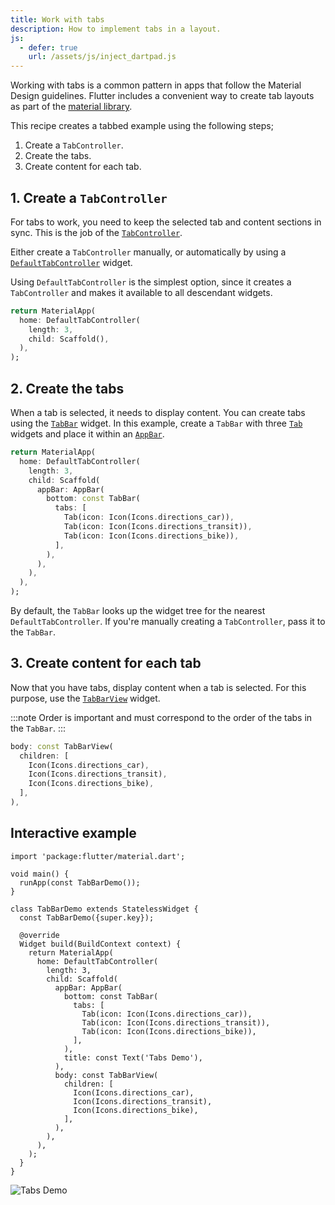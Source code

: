 ```yaml
---
title: Work with tabs
description: How to implement tabs in a layout.
js:
  - defer: true
    url: /assets/js/inject_dartpad.js
---
```


<?code-excerpt path-base="cookbook/design/tabs/"?>

Working with tabs is a common pattern in apps that follow the
Material Design guidelines.
Flutter includes a convenient way to create tab layouts as part of
the [material library][].

This recipe creates a tabbed example using the following steps;

  1. Create a `TabController`.
  2. Create the tabs.
  3. Create content for each tab.

## 1. Create a `TabController`

For tabs to work, you need to keep the selected tab and content
sections in sync.
This is the job of the [`TabController`][].

Either create a `TabController` manually,
or automatically by using a [`DefaultTabController`][] widget.

Using `DefaultTabController` is the simplest option, since it
creates a `TabController` and makes it available to all descendant widgets.

<?code-excerpt "lib/partials.dart (TabController)"?>
```dart
return MaterialApp(
  home: DefaultTabController(
    length: 3,
    child: Scaffold(),
  ),
);
```

## 2. Create the tabs

When a tab is selected, it needs to display content.
You can create tabs using the [`TabBar`][] widget.
In this example, create a `TabBar` with three
[`Tab`][] widgets and place it within an [`AppBar`][].

<?code-excerpt "lib/partials.dart (Tabs)"?>
```dart
return MaterialApp(
  home: DefaultTabController(
    length: 3,
    child: Scaffold(
      appBar: AppBar(
        bottom: const TabBar(
          tabs: [
            Tab(icon: Icon(Icons.directions_car)),
            Tab(icon: Icon(Icons.directions_transit)),
            Tab(icon: Icon(Icons.directions_bike)),
          ],
        ),
      ),
    ),
  ),
);
```

By default, the `TabBar` looks up the widget tree for the nearest
`DefaultTabController`. If you're manually creating a `TabController`,
pass it to the `TabBar`.

## 3. Create content for each tab

Now that you have tabs, display content when a tab is selected.
For this purpose, use the [`TabBarView`][] widget.

:::note
Order is important and must correspond to the
order of the tabs in the `TabBar`.
:::

<?code-excerpt "lib/main.dart (TabBarView)"?>
```dart
body: const TabBarView(
  children: [
    Icon(Icons.directions_car),
    Icon(Icons.directions_transit),
    Icon(Icons.directions_bike),
  ],
),
```

## Interactive example

<?code-excerpt "lib/main.dart"?>
```dartpad title="Flutter TabBar DartPad hands-on example" run="true"
import 'package:flutter/material.dart';

void main() {
  runApp(const TabBarDemo());
}

class TabBarDemo extends StatelessWidget {
  const TabBarDemo({super.key});

  @override
  Widget build(BuildContext context) {
    return MaterialApp(
      home: DefaultTabController(
        length: 3,
        child: Scaffold(
          appBar: AppBar(
            bottom: const TabBar(
              tabs: [
                Tab(icon: Icon(Icons.directions_car)),
                Tab(icon: Icon(Icons.directions_transit)),
                Tab(icon: Icon(Icons.directions_bike)),
              ],
            ),
            title: const Text('Tabs Demo'),
          ),
          body: const TabBarView(
            children: [
              Icon(Icons.directions_car),
              Icon(Icons.directions_transit),
              Icon(Icons.directions_bike),
            ],
          ),
        ),
      ),
    );
  }
}
```

<noscript>
  <img src="/assets/images/docs/cookbook/tabs.gif" alt="Tabs Demo" class="site-mobile-screenshot" />
</noscript>


[`AppBar`]: {{site.api}}/flutter/material/AppBar-class.html
[`DefaultTabController`]: {{site.api}}/flutter/material/DefaultTabController-class.html
[material library]: {{site.api}}/flutter/material/material-library.html
[`Tab`]: {{site.api}}/flutter/material/Tab-class.html
[`TabBar`]: {{site.api}}/flutter/material/TabBar-class.html
[`TabBarView`]: {{site.api}}/flutter/material/TabBarView-class.html
[`TabController`]: {{site.api}}/flutter/material/TabController-class.html
